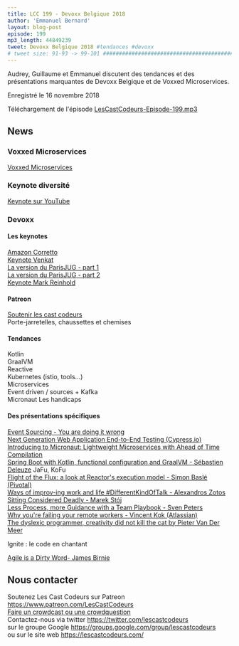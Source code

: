 ```yaml
---
title: LCC 199 - Devoxx Belgique 2018
author: 'Emmanuel Bernard'
layout: blog-post
episode: 199
mp3_length: 44849239
tweet: Devoxx Belgique 2018 #tendances #devoxx
# tweet size: 91-93 -> 99-101 #######################################################################
---
```

Audrey, Guillaume et Emmanuel discutent des tendances et des présentations marquantes de Devoxx Belgique et de Voxxed Microservices.

Enregistré le 16 novembre 2018

Téléchargement de l'épisode [LesCastCodeurs-Episode-199.mp3](https://traffic.libsyn.com/lescastcodeurs/LesCastCodeurs-Episode-199.mp3)

## News

### Voxxed Microservices

[Voxxed Microservices](http://voxxeddays.com/microservices/)  

### Keynote diversité

[Keynote sur YouTube](https://www.youtube.com/watch?v=znX4pFJdiYg)  

### Devoxx

#### Les keynotes

[Amazon Corretto](https://aws.amazon.com/corretto/)  
[Keynote Venkat](https://www.youtube.com/watch?v=tsLkFeMMLuM)  
[La version du ParisJUG - part 1](https://www.youtube.com/watch?v=b1G_fvWyTxY)  
[La version du ParisJUG - part 2](https://www.youtube.com/watch?v=Svhu2f25Txs)  
[Keynote Mark Reinhold](https://www.youtube.com/watch?v=wHoRBvt3U6o)  

#### Patreon

[Soutenir les cast codeurs](https://patreon.com/LesCastCodeurs)  
Porte-jarretelles, chaussettes et chemises

#### Tendances

Kotlin  
GraalVM  
Reactive  
Kubernetes (istio, tools…)  
Microservices  
Event driven / sources + Kafka  
Micronaut
Les handicaps

#### Des présentations spécifiques

[Event Sourcing - You are doing it wrong](https://www.youtube.com/watch?v=GzrZworHpIk)  
[Next Generation Web Application End-to-End Testing (Cypress.io)](https://www.youtube.com/watch?v=CkGQ0fFH3yE)  
[Introducing to Micronaut: Lightweight Microservices with Ahead of Time Compilation](https://www.youtube.com/watch?v=P1qp_l5EFic)  
[Spring Boot with Kotlin, functional configuration and GraalVM - Sébastien Deleuze](https://www.youtube.com/watch?v=oN3QOsZ1KAw) JaFu, KoFu  
[Flight of the Flux: a look at Reactor's execution model - Simon Baslé (Pivotal)](https://www.youtube.com/watch?v=MkdwriQAllk)  
[Ways of improv-ing work and life #DifferentKindOfTalk - Alexandros Zotos](https://www.youtube.com/watch?v=WPTB0xC2wZQ)  
[Sitting Considered Deadly - Marek Stój](https://www.youtube.com/watch?v=GaxM5nlPnQU)  
[Less Process, more Guidance with a Team Playbook - Sven Peters](https://www.youtube.com/watch?v=DonWQh-JxHk)  
[Why you're failing your remote workers - Vincent Kok (Atlassian)](https://www.youtube.com/watch?v=YS62e9IokTY)  
[The dyslexic programmer, creativity did not kill the cat by Pieter Van Der Meer](https://www.youtube.com/watch?v=K1tH6W8qylc)  

Ignite : le code en chantant

[Agile is a Dirty Word- James Birnie](https://www.youtube.com/watch?v=2vUgi8OGw5E)  

## Nous contacter

Soutenez Les Cast Codeurs sur Patreon <https://www.patreon.com/LesCastCodeurs>  
[Faire un crowdcast ou une crowdquestion](https://lescastcodeurs.com/crowdcasting/)  
Contactez-nous via twitter <https://twitter.com/lescastcodeurs>  
sur le groupe Google <https://groups.google.com/group/lescastcodeurs>  
ou sur le site web <https://lescastcodeurs.com/>
